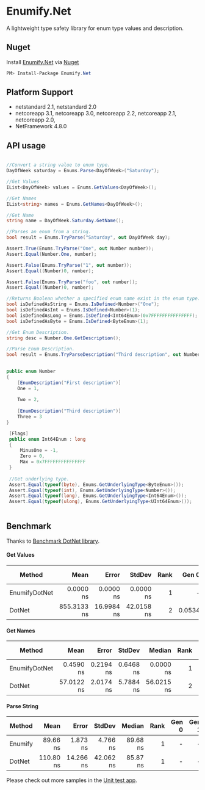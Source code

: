 # Enumify.Net
A lightweight type safety library for enum type values and description.

## Nuget
Install [Enumify.Net](https://www.nuget.org/packages/Enumify.Net/) via [Nuget](https://www.nuget.org/packages/Enumify.Net/)

```csharp
PM> Install-Package Enumify.Net
```

## Platform Support
*  netstandard 2.1, netstandard 2.0
*  netcoreapp 3.1, netcoreapp 3.0, netcoreapp 2.2, netcoreapp 2.1, netcoreapp 2.0, 
*  NetFramework 4.8.0

## API usage
```csharp

//Convert a string value to enum type.
DayOfWeek saturday = Enums.Parse<DayOfWeek>("Saturday");

//Get Values
IList<DayOfWeek> values = Enums.GetValues<DayOfWeek>();

//Get Names
IList<string> names = Enums.GetNames<DayOfWeek>();

//Get Name
string name = DayOfWeek.Saturday.GetName();

//Parses an enum from a string.
bool result = Enums.TryParse("Saturday", out DayOfWeek day);

Assert.True(Enums.TryParse("One", out Number number));
Assert.Equal(Number.One, number);

Assert.False(Enums.TryParse("1", out number));
Assert.Equal((Number)0, number);

Assert.False(Enums.TryParse("foo", out number));
Assert.Equal((Number)0, number);

//Returns Boolean whether a specified enum name exist in the enum type.
bool isDefinedAsString = Enums.IsDefined<Number>("One");
bool isDefinedAsInt = Enums.IsDefined<Number>(1);
bool isDefinedAsLong = Enums.IsDefined<Int64Enum>(0x7FFFFFFFFFFFFFFF);
bool isDefinedAsByte = Enums.IsDefined<ByteEnum>(1);

//Get Enum Description.
string desc = Number.One.GetDescription();

//Parse Enum Description.
bool result = Enums.TryParseDescription("Third description", out Number number);
 

public enum Number
{
    [EnumDescription("First description")]
    One = 1,
    
    Two = 2,
    
    [EnumDescription("Third description")]
    Three = 3
}

 [Flags]
 public enum Int64Enum : long
 {
     MinusOne = -1,
     Zero = 0,
     Max = 0x7FFFFFFFFFFFFFFF
 }
 
 //Get underlying type.
 Assert.Equal(typeof(byte), Enums.GetUnderlyingType<ByteEnum>());
 Assert.Equal(typeof(int), Enums.GetUnderlyingType<Number>());
 Assert.Equal(typeof(long), Enums.GetUnderlyingType<Int64Enum>());
 Assert.Equal(typeof(ulong), Enums.GetUnderlyingType<UInt64Enum>());
 
```

## Benchmark
Thanks to [Benchmark DotNet library](https://github.com/dotnet/BenchmarkDotNet).

#### Get Values

|        Method |        Mean |      Error |     StdDev | Rank |  Gen 0 | Gen 1 | Gen 2 | Allocated |
|-------------- |------------:|-----------:|-----------:|-----:|-------:|------:|------:|----------:|
| EnumifyDotNet |   0.0000 ns |  0.0000 ns |  0.0000 ns |    1 |      - |     - |     - |         - |
|        DotNet | 855.3133 ns | 16.9984 ns | 42.0158 ns |    2 | 0.0534 |     - |     - |     224 B |


#### Get Names

|        Method |       Mean |     Error |    StdDev |     Median | Rank |  Gen 0 | Gen 1 | Gen 2 | Allocated |
|-------------- |-----------:|----------:|----------:|-----------:|-----:|-------:|------:|------:|----------:|
| EnumifyDotNet |  0.4590 ns | 0.2194 ns | 0.6468 ns |  0.0000 ns |    1 |      - |     - |     - |         - |
|        DotNet | 57.0122 ns | 2.0174 ns | 5.7884 ns | 56.0215 ns |    2 | 0.0191 |     - |     - |      80 B |

#### Parse String

|     Method |      Mean |     Error |    StdDev |   Median | Rank | Gen 0 | Gen 1 | Gen 2 | Allocated |
|----------- |----------:|----------:|----------:|---------:|-----:|------:|------:|------:|----------:|
|    Enumify |  89.66 ns |  1.873 ns |  4.766 ns | 89.68 ns |    1 |     - |     - |     - |         - |
| DotNet     | 110.80 ns | 14.266 ns | 42.062 ns | 85.87 ns |    1 |     - |     - |     - |         - |


Please check out more samples in the [Unit test app](https://github.com/deepumi/enumify.net/blob/deepumi-readme-update/Enumify.Net.Test/EnumTest.cs).
